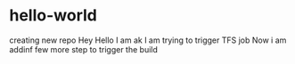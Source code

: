 # hello-world
creating new repo
Hey Hello 
I am ak
I am trying to trigger TFS job
Now i am addinf few more step to trigger the build
